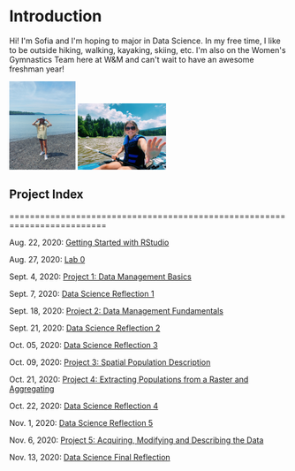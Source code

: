 # Introduction
Hi! I'm Sofia and I'm hoping to major in Data Science. In my free time, I like to be outside hiking, walking, kayaking, skiing, etc. I'm also on the Women's Gymnastics Team here at W&M and can't wait to have an awesome freshman year! 

<img src="photo1.jpg" width="120" height="160" /> <img src="photo2.jpg" width="160" height="120" />

## Project Index
=========================================================================

Aug. 22, 2020: [Getting Started with RStudio](IntroProject/08_22_20.md) 

Aug. 27, 2020: [Lab 0](Lab0/08_27_20.md)

Sept. 4, 2020: [Project 1: Data Management Basics](Project1/09_04_20.md)

Sept. 7, 2020: [Data Science Reflection 1](Reflections/reflection1.md)

Sept. 18, 2020: [Project 2: Data Management Fundamentals](Project2/09_18_20.md)

Sept. 21, 2020: [Data Science Reflection 2](Reflections/reflection2.md)

Oct. 05, 2020: [Data Science Reflection 3](Reflections/reflection3.md)

Oct. 09, 2020: [Project 3: Spatial Population Description](Project3/10_09_20.md)

Oct. 21, 2020: [Project 4: Extracting Populations from a Raster and Aggregating](Project4/10_21_20.md)

Oct. 22, 2020: [Data Science Reflection 4](Reflections/reflection4.md)

Nov. 1, 2020: [Data Science Reflection 5](Reflections/reflection5.md)

Nov. 6, 2020: [Project 5: Acquiring, Modifying and Describing the Data](Project5/11_06_20.md)

Nov. 13, 2020: [Data Science Final Reflection](Reflections/reflection6.md)
